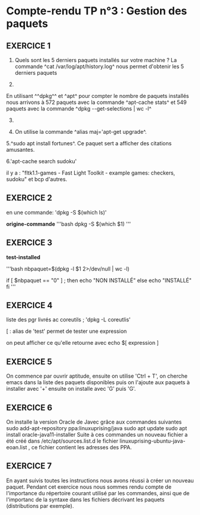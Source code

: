 # Compte-rendu TP n°3 : Gestion des paquets
		
## EXERCICE 1

1. Quels sont les 5 derniers paquets installés sur votre machine ?
La commande ^cat /var/log/apt/history.log^ nous permet d'obtenir les 5 derniers paquets

2. 
En utilisant ^^dpkg^^ et ^apt^ pour compter le nombre de paquets installés nous arrivons à 572 paquets avec la commande ^apt-cache stats^ et 549 paquets avec la commande ^dpkg --get-selections | wc -l^

3.

4. On utilise la commande ^alias maj='apt-get upgrade^.

5.^sudo apt install fortunes^. Ce paquet sert a afficher des citations amusantes.

6.'apt-cache search sudoku'

il y a : "fltk1.1-games - Fast Light Toolkit - example games: checkers, sudoku" et bcp d'autres.



## EXERCICE 2

en une commande: 'dpkg -S $(which ls)'


**origine-commande**
'''bash
dpkg -S $(which $1)
'''

## EXERCICE 3
**test-installed**

'''bash
nbpaquet=$(dpkg -l $1 2>/dev/null | wc -l)

if [ $nbpaquet == "0" ] ; then
	echo "NON INSTALLÉ"
else
	echo "INSTALLÉ"
fi
'''

## EXERCICE 4

liste des pgr livrés ac coreutils ; 'dpkg -L coreutlis'

[ : alias de 'test' permet de tester une expression

on peut afficher ce qu'elle retourne avec echo $[ expression ]

## EXERCICE 5

On commence par ouvrir aptitude, ensuite on utilise 'Ctrl + T', on cherche emacs dans la liste des paquets disponibles puis on l'ajoute aux paquets à installer avec '+' ensuite on installe avec 'G' puis 'G'.

## EXERCICE 6

On installe la version Oracle de Javec grâce aux commandes suivantes
	sudo add-apt-repository ppa:linuxuprising/java
	sudo apt update
	sudo apt install oracle-java11-installer
Suite à ces commandes un nouveau fichier a été créé dans /etc/apt/sources.list.d le fichier linuxuprising-ubuntu-java-eoan.list , ce fichier contient les adresses des PPA.

## EXERCICE 7

En ayant suivis toutes les instructions nous avons réussi à créer un nouveau paquet. Pendant cet exercice nous nous sommes rendu compte de l'importance du répertoire courant utilisé par les commandes, ainsi que de l'importanc de la syntaxe dans les fichiers décrivant les paquets (distributions par exemple).
